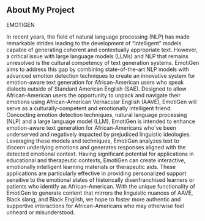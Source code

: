 ## About My Project

EMOTIGEN

In recent years, the field of natural language processing (NLP) has made remarkable strides leading to the development of “intelligent” models capable of generating coherent and contextually appropriate text. However, a critical issue with large language models (LLMs) and NLP that remains unresolved is the cultural competency of text generation systems. EmotiGen aims to address this gap by combining state-of-the-art NLP models with advanced emotion detection techniques to create an innovative system for emotion-aware text generation for African-American users who speak dialects outside of Standard American English (SAE). Designed to allow African-American users the opportunity to unpack and navigate their emotions using African-American Vernacular English (AAVE), EmotiGen will serve as a culturally-competent and emotionally intelligent friend. Concocting emotion detection techniques, natural language processing (NLP) and a large language model (LLM), EmotiGen is intended to enhance emotion-aware text generation for African-Americans who've been underserved and negatively impacted by prejudiced linguistic ideologies. Leveraging these models and techniques, EmotiGen analyzes text to discern underlying emotions and generates responses aligned with the detected emotional context. Having significant potential for applications in educational and therapeutic contexts, EmotiGen can create interactive, emotionally intelligent learning materials or therapeutic aids. These applications are particularly effective in providing personalized support sensitive to the emotional states of historically disenfranchised learners or patients who identify as African-American. With the unique functionality of EmotiGen to generate content that mirrors the linguistic nuances of AAVE, Black slang, and Black English, we hope to foster more authentic and supportive interactions for African-Americans who may otherwise feel unheard or misunderstood.



